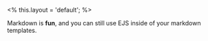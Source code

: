 <% this.layout = 'default'; %>

Markdown is **fun**, and you can still use EJS inside of your markdown
templates.
